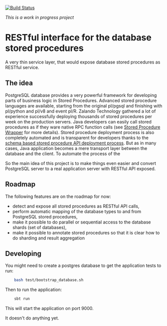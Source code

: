 [![Build Status](https://travis-ci.org/zalando/sprocrest.svg)](https://travis-ci.org/zalando/sprocrest)

*This is a work in progress project*

RESTful interface for the database stored procedures
====================================================

A very thin service layer, that would expose database stored procedures as RESTful service.

The idea
--------

PostgreSQL database provides a very powerful framework for developing parts of business logic in Stored Procedures.
Advanced stored procedure languages are available, starting from the original pl/pgsql and finishing with pl/python and pl/v8 and event pl/R.
Zalando Technology gathered a lot of experience successfully deploying thousands of stored procedures per week on the production servers.
Java developers can easily call stored procedures as if they ware native RPC function calls
(see [Stored Procedure Wrapper](https://github.com/zalando/java-sproc-wrapper) for more details).
Stored procedure deployment process is also completely automated and is transparent for developers thanks to the
[schema based stored procedure API deployment process](http://tech.valgog.com/2012/01/schema-based-versioning-and-deployment.html).
But as in many cases, Java application becomes a mere transport layer between the database and the client. To automate the process of the

So the main idea of this project is to make things even easier and convert PostgreSQL server to a real application server with RESTful API exposed.

Roadmap
-------

The following features are on the roadmap for now:
* detect and expose all stored procedures as RESTful API calls,
* perform automatic mapping of the database types to and from PostgreSQL stored procedures,
* make it possible to do parallel or sequential access to the database shards (set of databases),
* make it possible to annotate stored procedures so that it is clear how to do sharding and result aggregation

Developing
----------

You might need to create a postgres database to get the application tests to run:

```bash
    bash test/bootstrap_database.sh
```

Then to run the application:

```bash
    sbt run
```

This will start the application on port 9000.

It doesn't do anything yet.
